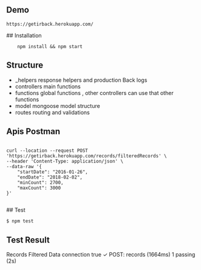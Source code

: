 
## Demo

    https://getirback.herokuapp.com/

## Installation 

```shell
    npm install && npm start 
```
## Structure

- _helpers
    response helpers and production Back logs 
- controllers 
    main functions
- functions 
    global functions , other controllers can use that other functions 
- model
    mongoose model structure 
- routes
    routing and validations 

## Apis  Postman


```curl

curl --location --request POST 'https://getirback.herokuapp.com/records/filteredRecords' \
--header 'Content-Type: application/json' \
--data-raw '{
	"startDate": "2016-01-26",
	"endDate": "2018-02-02",
	"minCount": 2700,
	"maxCount": 3000
}'
    
```

## Test 
```shell
$ npm test 
```

## Test Result 

Records Filtered Data
connection true
    ✓ POST: records (1664ms)
  1 passing (2s)